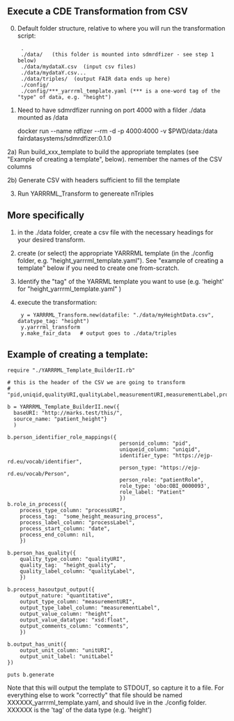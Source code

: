 ## Execute a CDE Transformation from CSV

0) Default folder structure, relative to where you will run the transformation script:

        .
        ./data/   (this folder is mounted into sdmrdfizer - see step 1 below)
        ./data/mydataX.csv  (input csv files)
        ./data/mydataY.csv...
        ./data/triples/  (output FAIR data ends up here)
        ./config/
        ./config/***_yarrrml_template.yaml (*** is a one-word tag of the "type" of data, e.g. "height")

1) Need to have sdmrdfizer running on port 4000 with a filder ./data mounted as /data

     docker run --name rdfizer --rm -d -p 4000:4000 -v $PWD/data:/data fairdatasystems/sdmrdfizer:0.1.0

2a) Run build_xxx_template to build the appropriate templates (see "Example of creating a template", below).  remember the names of the CSV columns

2b) Generate CSV with headers sufficient to fill the template

3) Run YARRRML_Transform to genereate nTriples


## More specifically

1) in the ./data folder, create a csv file with the necessary headings for your desired transform.

2) create (or select) the appropriate YARRRML template (in the ./config folder, e.g. "height_yarrrml_template.yaml").  See "example of creating a template" below if you need to create one from-scratch.

3) Identify the "tag" of the YARRML template you want to use (e.g. 'height' for "height_yarrrml_template.yaml" )

4) execute the transformation:

        y = YARRRML_Transform.new(datafile: "./data/myHeightData.csv", datatype_tag: "height")
        y.yarrrml_transform
        y.make_fair_data   # output goes to ./data/triples




## Example of creating a template:

    require "./YARRRML_Template_BuilderII.rb"

    # this is the header of the CSV we are going to transform
    # "pid,uniqid,qualityURI,qualityLabel,measurementURI,measurementLabel,processURI,processLabel,height,unitURI,unitLabel,date,comments"

    b = YARRRML_Template_BuilderII.new({
      baseURI: "http://marks.test/this/",
      source_name: "patient_height"}
      )

    b.person_identifier_role_mappings({
                                        personid_column: "pid",
                                        uniqueid_column: "uniqid",
                                        identifier_type: "https://ejp-rd.eu/vocab/identifier",
                                        person_type: "https://ejp-rd.eu/vocab/Person",
                                        person_role: "patientRole",
                                        role_type: 'obo:OBI_0000093',
                                        role_label: "Patient"
                                        })
    b.role_in_process({
        process_type_column: "processURI",  
        process_tag:  "some_height_measuring_process",
        process_label_column: "processLabel", 
        process_start_column: "date", 
        process_end_column: nil,
        })

    b.person_has_quality({
        quality_type_column: "qualityURI",  
        quality_tag:  "height_quality",
        quality_label_column: "qualityLabel", 
        })

    b.process_hasoutput_output({
        output_nature: "quantitative",
        output_type_column: "measurementURI",
        output_type_label_column: "measurementLabel",
        output_value_column: "height",
        output_value_datatype: "xsd:float",
        output_comments_column: "comments",
        })

    b.output_has_unit({
        output_unit_column: "unitURI",
        output_unit_label: "unitLabel"  
    })

    puts b.generate


Note that this will output the template to STDOUT, so capture it to a file.  For everything else to work "correctly" that file should be named
XXXXXX_yarrrml_template.yaml, and should live in the ./config folder.   XXXXXX is the 'tag' of the data type (e.g. 'height')

